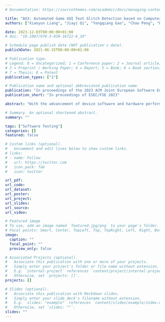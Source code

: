 ```yaml
---
# Documentation: https://sourcethemes.com/academic/docs/managing-content/

title: "AG3: Automated Game GUI Text Glitch Detection based on Computer Vision"
authors: ["Xiaoyun Liang", "Jiayi Qi", "Yongqiang Gao", "Chao Peng", "Ping Yang"]

date: 2023-12-03T00:00:00+01:00
# doi: "10.1007/978-3-030-16722-6_19"

# Schedule page publish date (NOT publication's date).
publishDate: 2021-06-15T00:00:00+01:00

# Publication type.
# Legend: 0 = Uncategorized; 1 = Conference paper; 2 = Journal article;
# 3 = Preprint / Working Paper; 4 = Report; 5 = Book; 6 = Book section;
# 7 = Thesis; 8 = Patent
publication_types: ["1"]

# Publication name and optional abbreviated publication name.
publication: "In proceedings of the 2023 ACM Joint European Software Engineering Conference and Symposium on the Foundations of Software Engineering (ESEC/FSE 2023)"
publication_short: "In proceedings of ESEC/FSE 2023"

abstract: "With the advancement of device software and hardware performance, and the evolution of game engines, an increasing number of emerging high-quality games are captivating game players from all around the world who speak different languages. However, due to the vast fragmentation of the device and platform market, a well-tested game may still experience text glitches when installed on a new device with an unseen screen resolution and system version, which can significantly impact the user experience. In our testing pipeline, current testing techniques for identifying multilingual text glitches are laborious and inefficient. In this paper, we present AG3, which offers intelligent game traversal, precise visual text glitch detection, and integrated quality report generation capabilities. Our empirical evaluation and internal industrial deployment demonstrate that AG3 can detect various real-world multilingual text glitches with minimal human involvement."

# Summary. An optional shortened abstract.
summary: ""

tags: ["Software Testing"]
categories: []
featured: false

# Custom links (optional).
#   Uncomment and edit lines below to show custom links.
# links:
# - name: Follow
#   url: https://twitter.com
#   icon_pack: fab
#   icon: twitter

url_pdf:
url_code:
url_dataset:
url_poster:
url_project:
url_slides:
url_source:
url_video:

# Featured image
# To use, add an image named `featured.jpg/png` to your page's folder. 
# Focal points: Smart, Center, TopLeft, Top, TopRight, Left, Right, BottomLeft, Bottom, BottomRight.
image:
  caption: ""
  focal_point: ""
  preview_only: false

# Associated Projects (optional).
#   Associate this publication with one or more of your projects.
#   Simply enter your project's folder or file name without extension.
#   E.g. `internal-project` references `content/project/internal-project/index.md`.
#   Otherwise, set `projects: []`.
projects: []

# Slides (optional).
#   Associate this publication with Markdown slides.
#   Simply enter your slide deck's filename without extension.
#   E.g. `slides: "example"` references `content/slides/example/index.md`.
#   Otherwise, set `slides: ""`.
slides: ""
---
```

